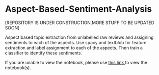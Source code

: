 # Aspect-Based-Sentiment-Analysis

[REPOSITORY IS UNDER CONSTRUCTION,MORE STUFF TO BE UPDATED SOON]

Aspect based topic extraction from unlabelled raw reviews and assigning sentiments to each of the aspects.
Use spacy and textblob for feature extraction and label assignment to each of the aspects. Then train a classifier to identify these 
sentiments.

If you are unable to view the notebook, please use <a href = "https://nbviewer.jupyter.org/"> this link </a> to view the notebook(s).
